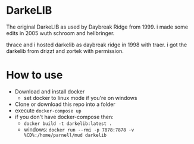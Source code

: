 # DarkeLIB
The original DarkeLIB as used by Daybreak Ridge from 1999. i made some edits in 2005 wuth schroom and hellbringer.

thrace and i hosted darkelib as daybreak ridge in 1998 with traer. i got the darkelib from drizzt and zortek with permission.

# How to use

* Download and install docker
  * set docker to linux mode if you're on windows
* Clone or download this repo into a folder
* execute `docker-compose up`
* if you don't have docker-compose then:
  * `docker build -t darkelib:latest .`
  * windows: `docker run --rmi -p 7878:7878 -v %CD%:/home/parnell/mud darkelib`

